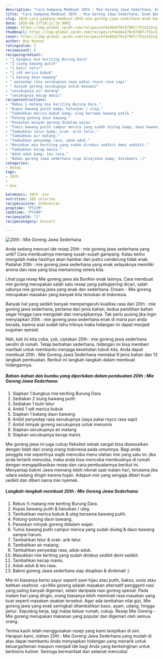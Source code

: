 ```yaml
---
description: "Cara Gampang Membuat 20th : Mie Goreng Jawa Sederhana, Enak Banget"
title: "Cara Gampang Membuat 20th : Mie Goreng Jawa Sederhana, Enak Banget"
slug: 1026-cara-gampang-membuat-20th-mie-goreng-jawa-sederhana-enak-banget
date: 2020-08-27T19:11:24.098Z
image: https://img-global.cpcdn.com/recipes/ef4e464278c6790f/751x532cq70/20th-mie-goreng-jawa-sederhana-foto-resep-utama.jpg
thumbnail: https://img-global.cpcdn.com/recipes/ef4e464278c6790f/751x532cq70/20th-mie-goreng-jawa-sederhana-foto-resep-utama.jpg
cover: https://img-global.cpcdn.com/recipes/ef4e464278c6790f/751x532cq70/20th-mie-goreng-jawa-sederhana-foto-resep-utama.jpg
author: Roy Hunter
ratingvalue: 3
reviewcount: 6
recipeingredient:
- "1 bungkus mie keriting Burung Dara"
- "2 siung bawang putih"
- "1 butir telur"
- "1 sdt merica bubuk"
- "1 batang daun bawang"
- " penyedap rasa secukupnya saya pakai royco rasa sapi"
- " minyak goreng secukupnya untuk menumis"
- "secukupnya air matang"
- "secukupnya kecap manis"
recipeinstructions:
- "Rebus ½ matang mie keriting Burung Dara."
- "Kupas bawang putih &amp; haluskan / uleg."
- "Tambahkan merica bubuk &amp; uleg bersama bawang putih."
- "Potong-potong daun bawang."
- "Panaskan minyak goreng didalam wajan."
- "Tumis bawang putih campur merica yang sudah diuleg &amp; daun bawang sampai harum."
- "Tambahkan telur &amp; orak- arik telur."
- "Tambahkan air matang."
- "Tambahkan penyedap rasa, aduk-aduk."
- "Masukkan mie keriting yang sudah direbus sedikit demi sedikit."
- "Tambahkan kecap manis."
- "Aduk-aduk &amp; tes rasa."
- "Bakmi goreng Jawa sederhana siap disajikan &amp; dinikmati :)"
categories:
- Resep
tags:
- 20th
- 
- mie

katakunci: 20th  mie 
nutrition: 285 calories
recipecuisine: Indonesian
preptime: "PT22M"
cooktime: "PT49M"
recipeyield: "1"
recipecategory: Dessert

---
```



![20th : Mie Goreng Jawa Sederhana](https://img-global.cpcdn.com/recipes/ef4e464278c6790f/751x532cq70/20th-mie-goreng-jawa-sederhana-foto-resep-utama.jpg)

Anda sedang mencari ide resep 20th : mie goreng jawa sederhana yang unik? Cara membuatnya memang susah-susah gampang. Kalau keliru mengolah maka hasilnya akan hambar dan justru cenderung tidak enak. Padahal 20th : mie goreng jawa sederhana yang enak selayaknya memiliki aroma dan rasa yang bisa memancing selera kita.

Lihat juga resep Mie goreng jawa ala BunKev enak lainnya. Cara membuat mie goreng merupakan salah satu resep yang palingsering dicari, salah satunya mie goreng jawa yang enak dan sederhana. Dream - Mie goreng merupakan masakan yang banyak kita temukan di Indonesia.

Banyak hal yang sedikit banyak mempengaruhi kualitas rasa dari 20th : mie goreng jawa sederhana, pertama dari jenis bahan, kedua pemilihan bahan segar hingga cara mengolah dan menyajikannya. Tak perlu pusing jika ingin menyiapkan 20th : mie goreng jawa sederhana enak di mana pun anda berada, karena asal sudah tahu triknya maka hidangan ini dapat menjadi suguhan spesial.


Nah, kali ini kita coba, yuk, ciptakan 20th : mie goreng jawa sederhana sendiri di rumah. Tetap berbahan sederhana, hidangan ini bisa memberi manfaat untuk membantu menjaga kesehatan tubuh kita. Anda dapat membuat 20th : Mie Goreng Jawa Sederhana memakai 9 jenis bahan dan 13 langkah pembuatan. Berikut ini langkah-langkah dalam membuat hidangannya.

<!--inarticleads1-->

##### Bahan-bahan dan bumbu yang diperlukan dalam pembuatan 20th : Mie Goreng Jawa Sederhana:

1. Siapkan 1 bungkus mie keriting Burung Dara
1. Sediakan 2 siung bawang putih
1. Sediakan 1 butir telur
1. Ambil 1 sdt merica bubuk
1. Siapkan 1 batang daun bawang
1. Ambil  penyedap rasa secukupnya (saya pakai royco rasa sapi)
1. Ambil  minyak goreng secukupnya untuk menumis
1. Siapkan secukupnya air matang
1. Siapkan secukupnya kecap manis


Mie goreng jawa ini juga cukup fleksibel sebab sangat bisa disesuaikan dengan lidah dari orang orang Indonesia pada umumnya. Bagi anda penggila mie sepertinya wajib mencoba menu olahan mie yang satu ini. jika anda tertarik mencoba, maka anda bisa mencoba membuatnya di rumah dengan mengaplikasikan resep dan cara pembuatannya berikut ini. Menyantap bakmi Jawa memang lebih nikmat saat malam hari, terutama jika udara sedang dingin karena hujan. Adapun mie yang sengaja diberi kuah sedikit dan diberi nama mie nyemek. 

<!--inarticleads2-->

##### Langkah-langkah membuat 20th : Mie Goreng Jawa Sederhana:

1. Rebus ½ matang mie keriting Burung Dara.
1. Kupas bawang putih &amp; haluskan / uleg.
1. Tambahkan merica bubuk &amp; uleg bersama bawang putih.
1. Potong-potong daun bawang.
1. Panaskan minyak goreng didalam wajan.
1. Tumis bawang putih campur merica yang sudah diuleg &amp; daun bawang sampai harum.
1. Tambahkan telur &amp; orak- arik telur.
1. Tambahkan air matang.
1. Tambahkan penyedap rasa, aduk-aduk.
1. Masukkan mie keriting yang sudah direbus sedikit demi sedikit.
1. Tambahkan kecap manis.
1. Aduk-aduk &amp; tes rasa.
1. Bakmi goreng Jawa sederhana siap disajikan &amp; dinikmati :)


Mie ini biasanya berisi sayur seperti sawi hijau atau putih, bakso, sosis atau bahkan seafood. &lt;p&gt;Mie goreng adalah masakan alternatif pengganti nasi yang paling banyak digemari, selain daripada nasi goreng spesial. Pada malam hari yang dingin, orang biasanya lebih meminati rasa masakan yang kuat seperti masakan-asakan tersebut. Agar ada tambahan nilai gizi, Mie goreng jawa yang enak seringkali ditambahkan baso, ayam, udang, hingga jamur. Sepulang kerja, lagi malas keluar rumah, cukup. Resep Mie Goreng - Mie goreng merupakan makanan yang popular dan digemari oleh semua orang. 

Terima kasih telah menggunakan resep yang kami tampilkan di sini. Harapan kami, olahan 20th : Mie Goreng Jawa Sederhana yang mudah di atas dapat membantu Anda menyiapkan hidangan yang menarik untuk keluarga/teman maupun menjadi ide bagi Anda yang berkeinginan untuk berbisnis kuliner. Semoga bermanfaat dan selamat mencoba!
